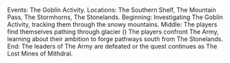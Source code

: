   Events: The Goblin Activity.
  Locations: The Southern Shelf, The Mountain Pass, The Stormhorns, The Stonelands.
    Beginning:
      Investigating The Goblin Activity, tracking them through the snowy mountains.
    Middle:
      The players find themselves pathing through glacier ()
      The players confront The Army, learning about their ambition to forge pathways south from The Stonelands.
    End:
      The leaders of The Army are defeated or the quest continues as The Lost Mines of Mithdral.